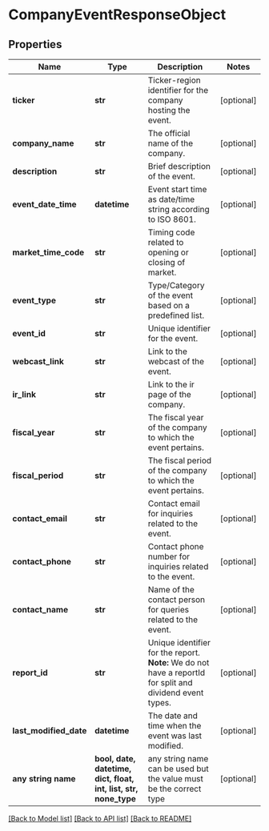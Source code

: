 # CompanyEventResponseObject


## Properties
Name | Type | Description | Notes
------------ | ------------- | ------------- | -------------
**ticker** | **str** | Ticker-region identifier for the company hosting the event. | [optional] 
**company_name** | **str** | The official name of the company. | [optional] 
**description** | **str** | Brief description of the event. | [optional] 
**event_date_time** | **datetime** | Event start time as date/time string according to ISO 8601. | [optional] 
**market_time_code** | **str** | Timing code related to opening or closing of market. | [optional] 
**event_type** | **str** | Type/Category of the event based on a predefined list. | [optional] 
**event_id** | **str** | Unique identifier for the event. | [optional] 
**webcast_link** | **str** | Link to the webcast of the event. | [optional] 
**ir_link** | **str** | Link to the ir page of the company. | [optional] 
**fiscal_year** | **str** | The fiscal year of the company to which the event pertains. | [optional] 
**fiscal_period** | **str** | The fiscal period of the company to which the event pertains. | [optional] 
**contact_email** | **str** | Contact email for inquiries related to the event. | [optional] 
**contact_phone** | **str** | Contact phone number for inquiries related to the event. | [optional] 
**contact_name** | **str** | Name of the contact person for queries related to the event. | [optional] 
**report_id** | **str** | Unique identifier for the report.    **Note:** We do not have a reportId for split and dividend event types.  | [optional] 
**last_modified_date** | **datetime** | The date and time when the event was last modified. | [optional] 
**any string name** | **bool, date, datetime, dict, float, int, list, str, none_type** | any string name can be used but the value must be the correct type | [optional]

[[Back to Model list]](../README.md#documentation-for-models) [[Back to API list]](../README.md#documentation-for-api-endpoints) [[Back to README]](../README.md)



